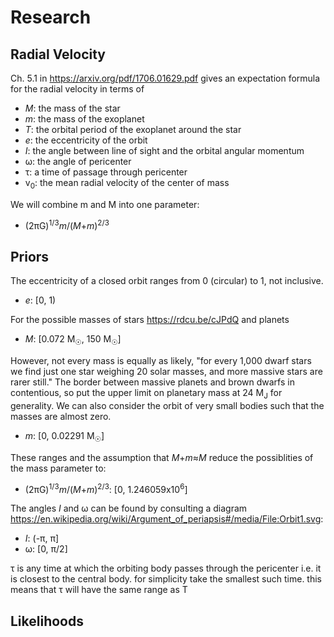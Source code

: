 # Research

## Radial Velocity

Ch. 5.1 in https://arxiv.org/pdf/1706.01629.pdf gives an expectation formula for the radial velocity in terms of 
* _M_: the mass of the star
* _m_: the mass of the exoplanet
* _T_: the orbital period of the exoplanet around the star
* _e_: the eccentricity of the orbit
* _I_: the angle between line of sight and the orbital angular momentum
* &omega;: the angle of pericenter
* &tau;: a time of passage through pericenter
* v<sub>0</sub>: the mean radial velocity of the center of mass

We will combine m and M into one parameter:
* (2&pi;G)<sup>1/3</sup>_m_/(_M_+_m_)<sup>2/3</sup>

## Priors

The eccentricity of a closed orbit ranges from 0 (circular) to 1, not inclusive.
* _e_: [0, 1)

For the possible masses of stars https://rdcu.be/cJPdQ and planets 
* _M_: [0.072 M<sub>&#9737;</sub>, 150 M<sub>&#9737;</sub>]

However, not every mass is equally as likely, "for every 1,000 dwarf stars we find just one star weighing 20 solar masses, and more massive stars are rarer still." The border between massive planets and brown dwarfs in contentious, so put the upper limit on planetary mass at 24 M<sub>J</sub> for generality. We can also consider the orbit of very small bodies such that the masses are almost zero. 
* _m_: [0, 0.02291 M<sub>&#9737;</sub>]

These ranges and the assumption that _M_+_m_&approx;_M_ reduce the possiblities of the mass parameter to:
* (2&pi;G)<sup>1/3</sup>_m_/(_M_+_m_)<sup>2/3</sup>: [0, 1.246059x10<sup>6</sup>]

The angles _I_ and &omega; can be found by consulting a diagram https://en.wikipedia.org/wiki/Argument_of_periapsis#/media/File:Orbit1.svg:
* _I_: (-&pi;, &pi;]
* &omega;: [0, &pi;/2]

&tau; is any time at which the orbiting body passes through the pericenter i.e. it is closest to the central body. for simplicity take the smallest such time. this means that &tau; will have the same range as T

## Likelihoods

